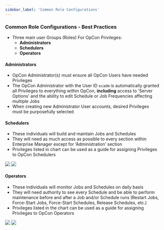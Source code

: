 ```yaml
---
sidebar_label: 'Common Role Configurations'
---
```


### Common Role Configurations - Best Practices

* Three main user Groups (Roles) For OpCon Privileges:  
    * **Administrators**
    * **Schedulers**
    * **Operators**

#### Administrators

* OpCon Administrator(s) must ensure all OpCon Users have needed Privileges 
* The OpCon Administrator with the User ID ```ocadm``` is automatically granted all Privileges to everything within OpCon, **including** access to ‘Server Options’ and the ability to edit Schedule or Job Frequencies affecting multiple Jobs
* When creating new Administrator User accounts, desired Privileges must be purposefully selected

#### Schedulers

* These individuals will build and maintain Jobs and Schedules 
* They will need as much access as possible to every section within Enterprise Manager except for ‘Administration’ section 
* Privileges listed in chart can be used as a guide for assigning Privileges to OpCon Schedulers

![](../static/imgbasic/316.png)
![](../static/imgbasic/317.png)

#### Operators

* These individuals will monitor Jobs and Schedules on daily basis 
* They will need authority to see every Schedule and be able to perform maintenance before and after a Job and/or Schedule runs (Restart Jobs, Force-Start Jobs, Force-Start Schedules, Release Schedules, etc.) 
* Privileges listed in the chart can be used as a guide for assigning Privileges to OpCon Operators

![](../static/imgbasic/318.png)
![](../static/imgbasic/319.png)
